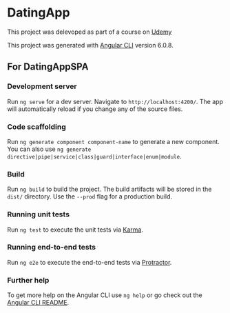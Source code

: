 # DatingApp
This project was delevoped as part of a course on [Udemy](www.udemy.com)

This project was generated with [Angular CLI](https://github.com/angular/angular-cli) version 6.0.8.
## For DatingAppSPA
  ### Development server

  Run `ng serve` for a dev server. Navigate to `http://localhost:4200/`. The app will automatically reload if you change any of the source files.

  ### Code scaffolding

  Run `ng generate component component-name` to generate a new component. You can also use `ng generate directive|pipe|service|class|guard|interface|enum|module`.

  ### Build

  Run `ng build` to build the project. The build artifacts will be stored in the `dist/` directory. Use the `--prod` flag for a production build.

  ### Running unit tests

  Run `ng test` to execute the unit tests via [Karma](https://karma-runner.github.io).

  ### Running end-to-end tests

  Run `ng e2e` to execute the end-to-end tests via [Protractor](http://www.protractortest.org/).

  ### Further help

  To get more help on the Angular CLI use `ng help` or go check out the [Angular CLI README](https://github.com/angular/angular-cli/blob/master/README.md).
